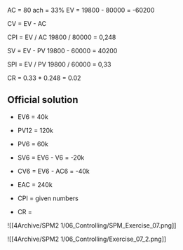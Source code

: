 AC = 80
ach = 33% 
EV = 19800 - 80000 = -60200

CV = EV - AC

CPI = EV / AC
19800 / 80000 = 0,248

SV = EV - PV
19800 - 60000 = 40200

SPI = EV / PV 
19800 / 60000 = 0,33 

CR = 0.33 * 0.248 = 0.02

## Official solution
- EV6 = 40k
- PV12 = 120k
- PV6 = 60k

- SV6 = EV6 - V6 = -20k
- CV6 = EV6 - AC6 = -40k
- EAC = 240k
- CPI = given numbers

- CR = 


![[4Archive/SPM2 1/06_Controlling/SPM_Exercise_07.png]]

![[4Archive/SPM2 1/06_Controlling/Exercise_07_2.png]]